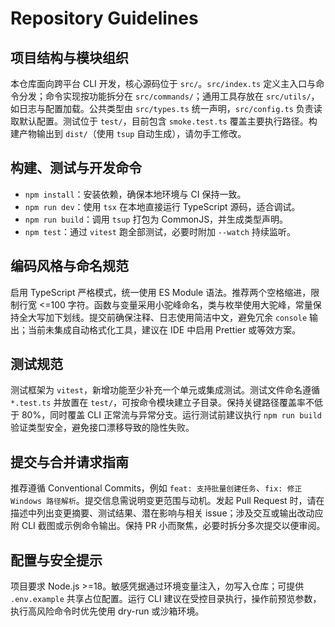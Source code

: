 ﻿# Repository Guidelines

## 项目结构与模块组织
本仓库面向跨平台 CLI 开发，核心源码位于 `src/`。`src/index.ts` 定义主入口与命令分发；命令实现按功能拆分在 `src/commands/`；通用工具存放在 `src/utils/`，如日志与配置加载。公共类型由 `src/types.ts` 统一声明，`src/config.ts` 负责读取默认配置。测试位于 `test/`，目前包含 `smoke.test.ts` 覆盖主要执行路径。构建产物输出到 `dist/`（使用 `tsup` 自动生成），请勿手工修改。

## 构建、测试与开发命令
- `npm install`：安装依赖，确保本地环境与 CI 保持一致。
- `npm run dev`：使用 `tsx` 在本地直接运行 TypeScript 源码，适合调试。
- `npm run build`：调用 `tsup` 打包为 CommonJS，并生成类型声明。
- `npm test`：通过 `vitest` 跑全部测试，必要时附加 `--watch` 持续监听。

## 编码风格与命名规范
启用 TypeScript 严格模式，统一使用 ES Module 语法。推荐两个空格缩进，限制行宽 <=100 字符。函数与变量采用小驼峰命名，类与枚举使用大驼峰，常量保持全大写加下划线。提交前确保注释、日志使用简洁中文，避免冗余 `console` 输出；当前未集成自动格式化工具，建议在 IDE 中启用 Prettier 或等效方案。

## 测试规范
测试框架为 `vitest`，新增功能至少补充一个单元或集成测试。测试文件命名遵循 `*.test.ts` 并放置在 `test/`，可按命令模块建立子目录。保持关键路径覆盖率不低于 80%，同时覆盖 CLI 正常流与异常分支。运行测试前建议执行 `npm run build` 验证类型安全，避免接口漂移导致的隐性失败。

## 提交与合并请求指南
推荐遵循 Conventional Commits，例如 `feat: 支持批量创建任务`、`fix: 修正 Windows 路径解析`。提交信息需说明变更范围与动机。发起 Pull Request 时，请在描述中列出变更摘要、测试结果、潜在影响与相关 issue；涉及交互或输出改动应附 CLI 截图或示例命令输出。保持 PR 小而聚焦，必要时拆分多次提交以便审阅。

## 配置与安全提示
项目要求 Node.js >=18。敏感凭据通过环境变量注入，勿写入仓库；可提供 `.env.example` 共享占位配置。运行 CLI 建议在受控目录执行，操作前预览参数，执行高风险命令时优先使用 dry-run 或沙箱环境。
